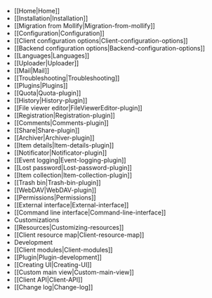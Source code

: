 * [[Home|Home]]
* [[Installation|Installation]]
 * [[Migration from Mollify|Migration-from-mollify]]
* [[Configuration|Configuration]]
 * [[Client configuration options|Client-configuration-options]]
 * [[Backend configuration options|Backend-configuration-options]]
 * [[Languages|Languages]]
 * [[Uploader|Uploader]]
 * [[Mail|Mail]]
* [[Troubleshooting|Troubleshooting]]
* [[Plugins|Plugins]]
 * [[Quota|Quota-plugin]]
 * [[History|History-plugin]]
 * [[File viewer editor|FileViewerEditor-plugin]]
 * [[Registration|Registration-plugin]]
 * [[Comments|Comments-plugin]]
 * [[Share|Share-plugin]]
 * [[Archiver|Archiver-plugin]]
 * [[Item details|Item-details-plugin]]
 * [[Notificator|Notificator-plugin]]
 * [[Event logging|Event-logging-plugin]]
 * [[Lost password|Lost-password-plugin]]
 * [[Item collection|Item-collection-plugin]]
 * [[Trash bin|Trash-bin-plugin]]
 * [[WebDAV|WebDAV-plugin]]
* [[Permissions|Permissions]]
* [[External interface|External-interface]]
* [[Command line interface|Command-line-interface]]
* Customizations
 * [[Resources|Customizing-resources]]
 * [[Client resource map|Client-resource-map]]
* Development
 * [[Client modules|Client-modules]]
 * [[Plugin|Plugin-development]]
 * [[Creating UI|Creating-UI]]
  * [[Custom main view|Custom-main-view]]
 * [[Client API|Client-API]]
* [[Change log|Change-log]]
